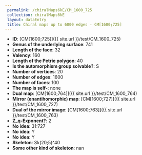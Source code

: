 ```yaml
--- 
 permalink: /chiralMaps6kE/CM_1600_725 
 collection: chiralMaps6kE
 layout: dataEntry
 title: Chiral maps up to 6000 edges - CM[1600;725]
---
```


- **ID**: [CM[1600;725]]({{ site.url }}/test/CM_1600_725)
- **Genus of the underlying surface**: 741
- **Length of the face**: 32
- **Valency**: 160
- **Length of the Petrie polygon**: 40
- **Is the automorphism group solvable?**: S
- **Number of vertices**: 20
- **Number of edges**: 1600
- **Number of faces**: 100
- **The map is self-**: none
- **Dual map**: [CM[1600;764]]({{ site.url }}/test/CM_1600_764)
- **Mirror (enantihomorphic) map**: [CM[1600;727]]({{ site.url }}/test/CM_1600_727)
- **Dual of the mirror image**: [CM[1600;763]]({{ site.url }}/test/CM_1600_763)
- **Z_q-Exponent?**: 2
- **No idea**:  31:727
- **No idea**: Y
- **No idea**: Y
- **Skeleton**: Sk(20;5)^40
- **Some other kind of skeleton**: nan
